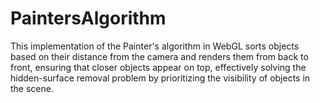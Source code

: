 # PaintersAlgorithm
 This implementation of the Painter's algorithm in WebGL sorts objects based on their distance from the camera and renders them from back to front, ensuring that closer objects appear on top, effectively solving the hidden-surface removal problem by prioritizing the visibility of objects in the scene.
